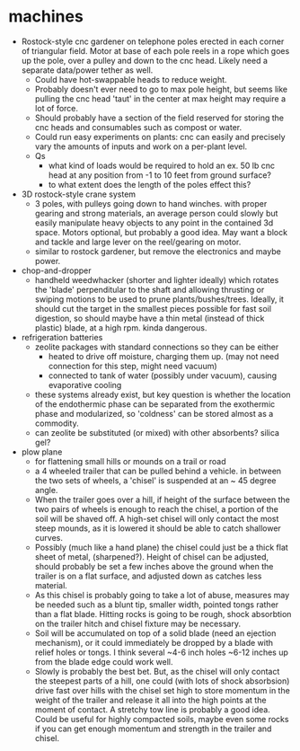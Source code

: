 # machines

- Rostock-style cnc gardener on telephone poles erected in each corner of triangular field.  Motor at base of each pole reels in a rope which goes up the pole, over a pulley and down to the cnc head.  Likely need a separate data/power tether as well.
  - Could have hot-swappable heads to reduce weight.
  - Probably doesn't ever need to go to max pole height, but seems like pulling the cnc head 'taut' in the center at max height may require a lot of force.
  - Should probably have a section of the field reserved for storing the cnc heads and consumables such as compost or water.
  - Could run easy experiments on plants: cnc can easily and precisely vary the amounts of inputs and work on a per-plant level.
  - Qs
    - what kind of loads would be required to hold an ex. 50 lb cnc head at any position from -1 to 10 feet from ground surface?
    - to what extent does the length of the poles effect this?
- 3D rostock-style crane system
  - 3 poles, with pulleys going down to hand winches. with proper gearing and strong materials, an average person could slowly but easily manipulate heavy objects to any point in the contained 3d space.  Motors optional, but probably a good idea.  May want a block and tackle and large lever on the reel/gearing on motor.
  - similar to rostock gardener, but remove the electronics and maybe power. 
- chop-and-dropper
  - handheld weedwhacker (shorter and lighter ideally) which rotates the 'blade' perpenditular to the shaft and allowing thrusting or swiping motions to be used to prune plants/bushes/trees.  Ideally, it should cut the target in the smallest pieces possible for fast soil digestion, so should maybe have a thin metal (instead of thick plastic) blade, at a high rpm. kinda dangerous.
- refrigeration batteries
  - zeolite packages with standard connections so they can be either 
    - heated to drive off moisture, charging them up. (may not need connection for this step, might need vacuum)
    - connected to tank of water (possibly under vacuum), causing evaporative cooling
  - these systems already exist, but key question is whether the location of the endothermic phase can be separated from the exothermic phase and modularized, so 'coldness' can be stored almost as a commodity.
  - can zeolite be substituted (or mixed) with other absorbents? silica gel?
- plow plane
  - for flattening small hills or mounds on a trail or road
  - a 4 wheeled trailer that can be pulled behind a vehicle.  in between the two sets of wheels, a 'chisel' is suspended at an ~ 45 degree angle.  
  - When the trailer goes over a hill, if height of the surface between the two pairs of wheels is enough to reach the chisel, a portion of the soil will be shaved off.  A high-set chisel will only contact the most steep mounds, as it is lowered it should be able to catch shallower curves.  
  - Possibly (much like a hand plane) the chisel could just be a thick flat sheet of metal, (sharpened?).  Height of chisel can be adjusted, should probably be set a few inches above the ground when the trailer is on a flat surface, and adjusted down as catches less material.
  - As this chisel is probably going to take a lot of abuse, measures may be needed such as a blunt tip, smaller width, pointed tongs rather than a flat blade.  Hitting rocks is going to be rough, shock absorbtion on the trailer hitch and chisel fixture may be necessary.
  - Soil will be accumulated on top of a solid blade (need an ejection mechanism), or it could immediately be dropped by a blade with relief holes or tongs.  I think several ~4-6 inch holes ~6-12 inches up from the blade edge could work well.
  - Slowly is probably the best bet.  But, as the chisel will only contact the steepest parts of a hill, one could (with lots of shock absorbsion) drive fast over hills with the chisel set high to store momentum in the weight of the trailer and release it all into the high points at the moment of contact. A stretchy tow line is probably a good idea.  Could be useful for highly compacted soils, maybe even some rocks if you can get enough momentum and strength in the trailer and chisel.

